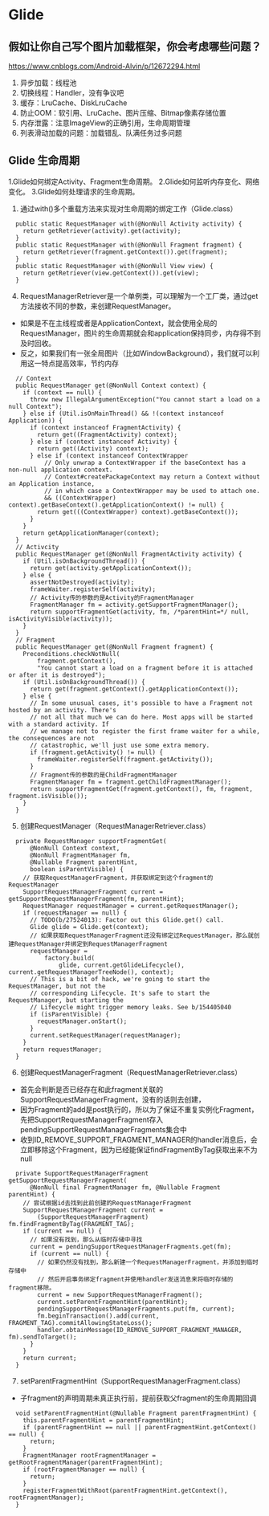 # Glide

<!-- ## Glide内存缓存的特点

内存缓存使用弱引用和LruCache结合完成的,弱引用来缓存的是正在使用中的图片。图片封装类Resources内部有个计数器判断是该图片否正在使用。

## Glide内存缓存的流程

读：是先从lruCache取，取不到再从弱引用中取；
存：从网络拉取回来先放在弱引用里，渲染图片，图片对象Resources使用计数加一； 渲染完图片，图片对象Resources使用计数减一，如果计数为0，图片缓存从弱引用中删除，放入lruCache缓存。

## Glide磁盘缓存流程

读：先找处理后（result）的图片，没有的话再找原图,即读取网络图片。
存：先存原图，再存处理后的图。 -->

## 假如让你自己写个图片加载框架，你会考虑哪些问题？

https://www.cnblogs.com/Android-Alvin/p/12672294.html

1. 异步加载：线程池
2. 切换线程：Handler，没有争议吧
3. 缓存：LruCache、DiskLruCache
4. 防止OOM：软引用、LruCache、图片压缩、Bitmap像素存储位置
5. 内存泄露：注意ImageView的正确引用，生命周期管理
6. 列表滑动加载的问题：加载错乱、队满任务过多问题

## Glide 生命周期

1.Glide如何绑定Activity、Fragment生命周期。
2.Glide如何监听内存变化、网络变化。
3.Glide如何处理请求的生命周期。

1. 通过with()多个重载方法来实现对生命周期的绑定工作（Glide.class）
```
  public static RequestManager with(@NonNull Activity activity) {
    return getRetriever(activity).get(activity);
  }
  public static RequestManager with(@NonNull Fragment fragment) {
    return getRetriever(fragment.getContext()).get(fragment);
  }
  public static RequestManager with(@NonNull View view) {
    return getRetriever(view.getContext()).get(view);
  }
```
<!-- 2. 获取RequestManager（Glide.class）
```
  private static RequestManagerRetriever getRetriever(@Nullable Context context) {
    // Context could be null for other reasons (ie the user passes in null), but in practice it will
    // only occur due to errors with the Fragment lifecycle.
    Preconditions.checkNotNull(
        context,
        "You cannot start a load on a not yet attached View or a Fragment where getActivity() "
            + "returns null (which usually occurs when getActivity() is called before the Fragment "
            + "is attached or after the Fragment is destroyed).");
    return Glide.get(context).getRequestManagerRetriever();
  }
```

3. 单例获取全局唯一Glide对象（Glide.class）
```
  public static Glide get(@NonNull Context context) {
    if (glide == null) {
      GeneratedAppGlideModule annotationGeneratedModule =
          getAnnotationGeneratedGlideModules(context.getApplicationContext());
      synchronized (Glide.class) {
        if (glide == null) {
          checkAndInitializeGlide(context, annotationGeneratedModule);
        }
      }
    }
    return glide;
  }
``` -->
4. RequestManagerRetriever是一个单例类，可以理解为一个工厂类，通过get方法接收不同的参数，来创建RequestManager。

* 如果是不在主线程或者是ApplicationContext，就会使用全局的RequestManager，图片的生命周期就会和application保持同步，内存得不到及时回收。
* 反之，如果我们有一张全局图片（比如WindowBackground），我们就可以利用这一特点提高效率，节约内存
```
  // Context
  public RequestManager get(@NonNull Context context) {
    if (context == null) {
      throw new IllegalArgumentException("You cannot start a load on a null Context");
    } else if (Util.isOnMainThread() && !(context instanceof Application)) {
      if (context instanceof FragmentActivity) {
        return get((FragmentActivity) context);
      } else if (context instanceof Activity) {
        return get((Activity) context);
      } else if (context instanceof ContextWrapper
          // Only unwrap a ContextWrapper if the baseContext has a non-null application context.
          // Context#createPackageContext may return a Context without an Application instance,
          // in which case a ContextWrapper may be used to attach one.
          && ((ContextWrapper) context).getBaseContext().getApplicationContext() != null) {
        return get(((ContextWrapper) context).getBaseContext());
      }
    }
    return getApplicationManager(context);
  }
  // Activcity
  public RequestManager get(@NonNull FragmentActivity activity) {
    if (Util.isOnBackgroundThread()) {
      return get(activity.getApplicationContext());
    } else {
      assertNotDestroyed(activity);
      frameWaiter.registerSelf(activity);
      // Activity传的参数的是Activity的FragmentManager
      FragmentManager fm = activity.getSupportFragmentManager();
      return supportFragmentGet(activity, fm, /*parentHint=*/ null, isActivityVisible(activity));
    }
  }
  // Fragment
  public RequestManager get(@NonNull Fragment fragment) {
    Preconditions.checkNotNull(
        fragment.getContext(),
        "You cannot start a load on a fragment before it is attached or after it is destroyed");
    if (Util.isOnBackgroundThread()) {
      return get(fragment.getContext().getApplicationContext());
    } else {
      // In some unusual cases, it's possible to have a Fragment not hosted by an activity. There's
      // not all that much we can do here. Most apps will be started with a standard activity. If
      // we manage not to register the first frame waiter for a while, the consequences are not
      // catastrophic, we'll just use some extra memory.
      if (fragment.getActivity() != null) {
        frameWaiter.registerSelf(fragment.getActivity());
      }
      // Fragment传的参数的是ChildFragmentManager
      FragmentManager fm = fragment.getChildFragmentManager();
      return supportFragmentGet(fragment.getContext(), fm, fragment, fragment.isVisible());
    }
  }
```

5. 创建RequestManager（RequestManagerRetriever.class）
```
  private RequestManager supportFragmentGet(
      @NonNull Context context,
      @NonNull FragmentManager fm,
      @Nullable Fragment parentHint,
      boolean isParentVisible) {
    // 获取RequestManagerFragment，并获取绑定到这个fragment的RequestManager
    SupportRequestManagerFragment current = getSupportRequestManagerFragment(fm, parentHint);
    RequestManager requestManager = current.getRequestManager();
    if (requestManager == null) {
      // TODO(b/27524013): Factor out this Glide.get() call.
      Glide glide = Glide.get(context);
      // 如果获取RequestManagerFragment还没有绑定过RequestManager，那么就创建RequestManager并绑定到RequestManagerFragment
      requestManager =
          factory.build(
              glide, current.getGlideLifecycle(), current.getRequestManagerTreeNode(), context);
      // This is a bit of hack, we're going to start the RequestManager, but not the
      // corresponding Lifecycle. It's safe to start the RequestManager, but starting the
      // Lifecycle might trigger memory leaks. See b/154405040
      if (isParentVisible) {
        requestManager.onStart();
      }
      current.setRequestManager(requestManager);
    }
    return requestManager;
  }
```

6. 创建RequestManagerFragment（RequestManagerRetriever.class）

* 首先会判断是否已经存在和此fragment关联的SupportRequestManagerFragment，没有的话则去创建，
* 因为Fragment的add是post执行的，所以为了保证不重复实例化Fragment，先把SupportRequestManagerFragment存入pendingSupportRequestManagerFragments集合中
* 收到ID_REMOVE_SUPPORT_FRAGMENT_MANAGER的handler消息后，会立即移除这个Fragment，因为已经能保证findFragmentByTag获取出来不为null
```
  private SupportRequestManagerFragment getSupportRequestManagerFragment(
      @NonNull final FragmentManager fm, @Nullable Fragment parentHint) {
    // 尝试根据id去找到此前创建的RequestManagerFragment
    SupportRequestManagerFragment current =
        (SupportRequestManagerFragment) fm.findFragmentByTag(FRAGMENT_TAG);
    if (current == null) {
      // 如果没有找到，那么从临时存储中寻找
      current = pendingSupportRequestManagerFragments.get(fm);
      if (current == null) {
        // 如果仍然没有找到，那么新建一个RequestManagerFragment，并添加到临时存储中
        // 然后开启事务绑定fragment并使用handler发送消息来将临时存储的fragment移除。
        current = new SupportRequestManagerFragment();
        current.setParentFragmentHint(parentHint);
        pendingSupportRequestManagerFragments.put(fm, current);
        fm.beginTransaction().add(current, FRAGMENT_TAG).commitAllowingStateLoss();
        handler.obtainMessage(ID_REMOVE_SUPPORT_FRAGMENT_MANAGER, fm).sendToTarget();
      }
    }
    return current;
  }
```
7. setParentFragmentHint（SupportRequestManagerFragment.class）

* 子fragment的声明周期未真正执行前，提前获取父fragment的生命周期回调
```
  void setParentFragmentHint(@Nullable Fragment parentFragmentHint) {
    this.parentFragmentHint = parentFragmentHint;
    if (parentFragmentHint == null || parentFragmentHint.getContext() == null) {
      return;
    }
    FragmentManager rootFragmentManager = getRootFragmentManager(parentFragmentHint);
    if (rootFragmentManager == null) {
      return;
    }
    registerFragmentWithRoot(parentFragmentHint.getContext(), rootFragmentManager);
  }
```
